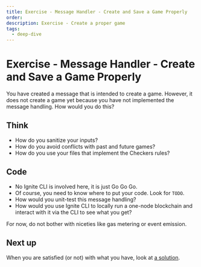 ```yaml
---
title: Exercise - Message Handler - Create and Save a Game Properly
order:
description: Exercise - Create a proper game
tags: 
  - deep-dive
---
```


# Exercise - Message Handler - Create and Save a Game Properly

You have created a message that is intended to create a game. However, it does not create a game yet because you have not implemented the message handling. How would you do this?

## Think

* How do you sanitize your inputs?
* How do you avoid conflicts with past and future games?
* How do you use your files that implement the Checkers rules?

## Code

* No Ignite CLI is involved here, it is just Go Go Go.
* Of course, you need to know where to put your code. Look for `TODO`.
* How would you unit-test this message handling?
* How would you use Ignite CLI to locally run a one-node blockchain and interact with it via the CLI to see what you get?

For now, do not bother with niceties like gas metering or event emission.

## Next up

When you are satisfied (or not) with what you have, look at [a solution](../3-my-own-chain/create-handling.md).
